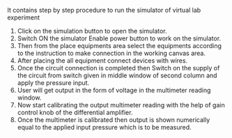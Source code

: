 It contains step by step procedure to run the simulator of virtual lab experiment
1.	Click on the simulation button to open the simulator.
2.	Switch ON the simulator Enable power button to work on the simulator.
3.	Then from the place equipments area select the equipments according to the instruction to make connection in the working canvas area.
4.	After placing the all equipment connect devices with wires.
5.	Once the circuit connection is completed then Switch on the supply of the circuit from switch given in middle window of second column and apply the pressure input.
6.	User will get output in the form of voltage in the multimeter reading window.
7.	Now start calibrating the output multimeter reading with the help of gain control knob of the differential amplifier.
8.	Once the multimeter is calibrated then output is shown numerically equal to the applied input pressure which is to be measured.
